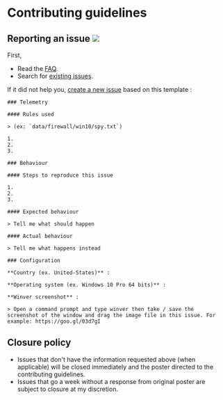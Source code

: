 # Contributing guidelines

## Reporting an issue [![](https://isitmaintained.com/badge/resolution/crazy-max/WindowsSpyBlocker.svg)](https://isitmaintained.com/project/crazy-max/WindowsSpyBlocker)

First,

* Read the [FAQ](https://github.com/crazy-max/WindowsSpyBlocker/wiki/FAQ).
* Search for [existing issues](https://github.com/crazy-max/WindowsSpyBlocker/issues?utf8=%E2%9C%93&q=).

If it did not help you, [create a new issue](https://github.com/crazy-max/WindowsSpyBlocker/issues/new) based on this template :

```
### Telemetry

#### Rules used

> (ex: `data/firewall/win10/spy.txt`)

1.
2.
3.

### Behaviour

#### Steps to reproduce this issue

1.
2.
3.

#### Expected behaviour

> Tell me what should happen

#### Actual behaviour

> Tell me what happens instead

### Configuration

**Country (ex. United-States)** :

**Operating system (ex. Windows 10 Pro 64 bits)** :

**Winver screenshot** :

> Open a command prompt and type winver then take / save the screenshot of the window and drag the image file in this issue. For example: https://goo.gl/03d7gI
```

## Closure policy

* Issues that don't have the information requested above (when applicable) will be closed immediately and the poster directed to the contributing guidelines.
* Issues that go a week without a response from original poster are subject to closure at my discretion.
